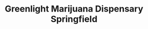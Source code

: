 ---
title: "Greenlight Marijuana Dispensary Springfield"
url: /springfield/greenlight-marijuana-dispensary-springfield/
shop: Hanf
---